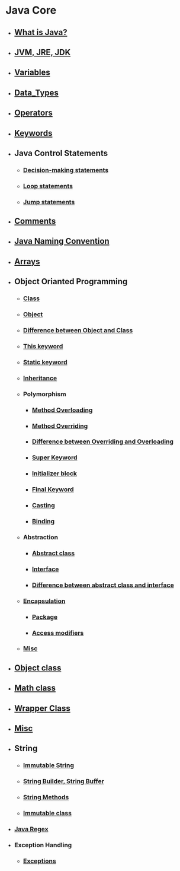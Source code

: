 # Java Core
- ## [What is Java?](What_is_Java/README.md)
 
- ## [JVM, JRE, JDK](JVM_JRE_JDK/README.md)

- ## [Variables](Variables/README.md)

- ## [Data_Types](Data_Types/README.md)

- ## [Operators](Operators/README.md)

- ## [Keywords](Keywords/README.md)

- ## Java Control Statements
   - ### [Decision-making statements](Control_Statements/Decision_Making_Statements/README.md)
   - ### [Loop statements](Control_Statements/Loop_Statements/README.md)
   - ### [Jump statements](Control_Statements/Jump_Statements/README.md) 

- ## [Comments](Comments/README.md)
 
- ## [Java Naming Convention](Convention/README.md)

- ## [Arrays](Arrays/README.md)

- ## Object Orianted Programming
   - ### [Class](OOP/Class/README.md)
   - ### [Object](OOP/Object/README.md)
   - ### [Difference between Object and Class](OOP/Difference/README.md)
   - ### [This keyword](OOP/This_Keyword/README.md)
   - ### [Static keyword](OOP/Static/README.md)
   - ### [Inheritance](OOP/Inheritance/README.md)
   - ### Polymorphism
     - ### [Method Overloading](Polymorphism/Method_Overloading//README.md)
     - ### [Method Overriding](Polymorphism/Method_Overriding/README.md)
     - ### [Difference between Overriding and Overloading](Polymorphism/Difference/README.md)
     - ### [Super Keyword](Polymorphism/Super_Keyword/README.md)
     - ### [Initializer block](Polymorphism/Initializer_Block/README.md)
     - ### [Final Keyword](Polymorphism/Final_Keyword/README.md)
     - ### [Casting](Polymorphism/Casting/README.md)
     - ### [Binding](Polymorphism/Binding/README.md)

   - ### Abstraction
     - ### [Abstract class](OOP/Abstraction/Abstract_Class/README.md)
     - ### [Interface](OOP/Abstraction/Interface/README.md)
     - ### [Difference between abstract class and interface](OOP/Abstraction/Difference/README.md)
   
   - ### [Encapsulation](OOP/Encapsulation/Encapsulation/README.md)
     - ### [Package](OOP/Encapsulation/Package/README.md)
     - ### [Access modifiers](OOP/Encapsulation/Access_Modifiers/README.md)
   - ### [Misc](OOP/Misc/README.md)

- ## [Object class](Object_Class/README.md)
- ## [Math class](Math/README.md)
- ## [Wrapper Class](Wrapper_Class/README.md)
- ## [Misc](Misc/README.md)

- ## String
   - ### [Immutable String](String/Immutable_String/README.md)
   - ### [String Builder, String Buffer](String/Builder/README.md)
   - ### [String Methods](String/Methods/README.md)
   - ### [Immutable class](String/Buffer/README.md)
- ### [Java Regex](Regex/README.md)

- ### Exception Handling
   - ### [Exceptions](Exception/Exceptions/README.md)
